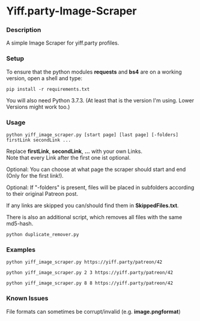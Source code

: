 # Yiff.party-Image-Scraper
### Description

A simple Image Scraper for yiff.party profiles.

### Setup

To ensure that the python modules <b>requests</b> and <b>bs4</b> are on a working version, open a shell and type:<br>
```
pip install -r requirements.txt
```
You will also need Python 3.7.3. (At least that is the version I'm using. Lower Versions might work too.)

### Usage
```
python yiff_image_scraper.py [start page] [last page] [-folders] firstLink secondLink ...
```
Replace <b>firstLink</b>, <b>secondLink</b>, <b>...</b> with your own Links.<br>
Note that every Link after the first one ist optional.

Optional: You can choose at what page the scraper should start and end (Only for the first link!).

Optional: If "-folders" is present, files will be placed in subfolders according to their original Patreon post.

If any links are skipped you can/should find them in <b>SkippedFiles.txt</b>.


There is also an additional script, which removes all files with the same md5-hash.
```
python duplicate_remover.py
```

### Examples
```
python yiff_image_scraper.py https://yiff.party/patreon/42

python yiff_image_scraper.py 2 3 https://yiff.party/patreon/42

python yiff_image_scraper.py 8 8 https://yiff.party/patreon/42
```
### Known Issues
File formats can sometimes be corrupt/invalid (e.g. <b>image.pngformat</b>)<br>
